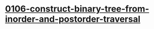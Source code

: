 # [0106-construct-binary-tree-from-inorder-and-postorder-traversal](https://leetcode.com/problems/construct-binary-tree-from-inorder-and-postorder-traversal)